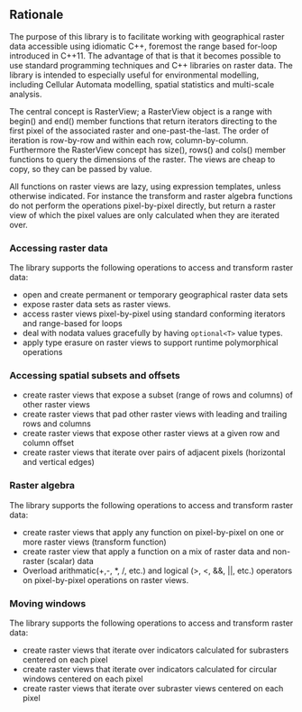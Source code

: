 ## Rationale
The purpose of this library is to facilitate working with geographical raster data accessible using idiomatic C++, foremost the range based for-loop introduced in C++11. The advantage of that is that it becomes possible to use standard programming techniques and C++ libraries on raster data. The library is intended to especially useful for environmental modelling, including Cellular Automata modelling, spatial statistics and multi-scale analysis.

The central concept is RasterView; a RasterView object is a range with begin() and end() member functions that return iterators directing to the first pixel of the associated raster and one-past-the-last. The order of iteration is row-by-row and within each row, column-by-column. Furthermore the RasterView concept has size(), rows() and cols() member functions to query the dimensions of the raster. The views are cheap to copy, so they can be passed by value.

All functions on raster views are lazy, using expression templates, unless otherwise indicated. For instance the transform and raster algebra functions do not perform the operations pixel-by-pixel directly, but return a raster view of which the pixel values are only calculated when they are iterated over. 

### Accessing raster data
The library supports the following operations to access and transform raster data:

- open and create permanent or temporary geographical raster data sets
- expose raster data sets as raster views.
- access raster views pixel-by-pixel using standard conforming iterators and range-based for loops
- deal with nodata values gracefully by having `optional<T>` value types.
- apply type erasure on raster views to support runtime polymorphical operations


### Accessing spatial subsets and offsets
- create raster views that expose a subset (range of rows and columns) of other raster views
- create raster views that pad other raster views with leading and trailing rows and columns
- create raster views that expose other raster views at a given row and column offset
- create raster views that iterate over pairs of adjacent pixels (horizontal and vertical edges)

### Raster algebra
The library supports the following operations to access and transform raster data:
- create raster views that apply any function on pixel-by-pixel on one or more raster views (transform function)
- create raster view that apply a function on a mix of raster data and non-raster (scalar) data
- Overload arithmatic(+,-, *, /, etc.) and logical (>, <, &&, ||, etc.) operators on  pixel-by-pixel operations on raster views.

### Moving windows
The library supports the following operations to access and transform raster data:
- create raster views that iterate over indicators calculated for subrasters centered on each pixel
- create raster views that iterate over indicators calculated for circular windows centered on each pixel
- create raster views that iterate over subraster views centered on each pixel
